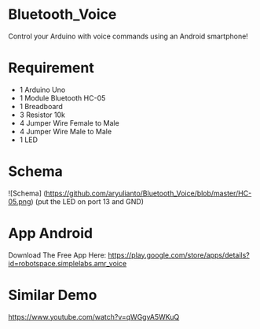 # Bluetooth_Voice
Control your Arduino with voice commands using an Android smartphone! 

# Requirement 
- 1 Arduino Uno
- 1 Module Bluetooth HC-05
- 1 Breadboard
- 3 Resistor 10k
- 4 Jumper Wire Female to Male
- 4 Jumper Wire Male to Male
- 1 LED

# Schema
![Schema] (https://github.com/aryulianto/Bluetooth_Voice/blob/master/HC-05.png)
(put the LED on port 13 and GND)
# App Android
Download The Free App Here: https://play.google.com/store/apps/details?id=robotspace.simplelabs.amr_voice

# Similar Demo
https://www.youtube.com/watch?v=qWGgvA5WKuQ
